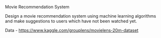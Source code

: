 Movie Recommendation System

Design a movie recommendation system using machine learning algorithms and make suggestions to users which have not been watched yet.

Data - https://www.kaggle.com/grouplens/movielens-20m-dataset
